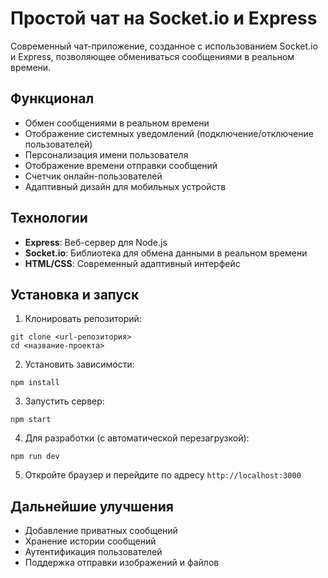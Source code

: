 # Простой чат на Socket.io и Express

Современный чат-приложение, созданное с использованием Socket.io и Express, позволяющее обмениваться сообщениями в реальном времени.

## Функционал

- Обмен сообщениями в реальном времени
- Отображение системных уведомлений (подключение/отключение пользователей)
- Персонализация имени пользователя
- Отображение времени отправки сообщений
- Счетчик онлайн-пользователей
- Адаптивный дизайн для мобильных устройств

## Технологии

- **Express**: Веб-сервер для Node.js
- **Socket.io**: Библиотека для обмена данными в реальном времени
- **HTML/CSS**: Современный адаптивный интерфейс

## Установка и запуск

1. Клонировать репозиторий:
```
git clone <url-репозитория>
cd <название-проекта>
```

2. Установить зависимости:
```
npm install
```

3. Запустить сервер:
```
npm start
```

4. Для разработки (с автоматической перезагрузкой):
```
npm run dev
```

5. Откройте браузер и перейдите по адресу `http://localhost:3000`

## Дальнейшие улучшения

- Добавление приватных сообщений
- Хранение истории сообщений
- Аутентификация пользователей
- Поддержка отправки изображений и файлов 